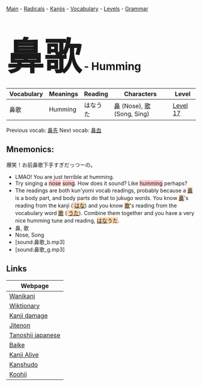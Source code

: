 <style> bigfont {font-size: 100px}</style>
[Main](../README.md) -
[Radicals](../radicals.md) -
[Kanjis](../kanjis.md) -
[Vocabulary](../vocabulary.md) -
[Levels](../levels.md) -
[Grammar](../grammar.md)
# <bigfont> 鼻歌</bigfont> - Humming 

| Vocabulary | Meanings | Reading | Characters | Level |
| --- | --- | --- | --- | --- |
| 鼻歌 | Humming | はなうた |  [鼻](../kanjis/鼻.md) (Nose), [歌](../kanjis/歌.md) (Song, Sing) | [Level 17](../levels/wk_level17.md) |

Previous vocab: [鼻先](鼻先.md) Next vocab: [鼻血](鼻血.md) 

## Mnemonics:
爆笑！お前鼻歌下手すぎだっつーの。
* LMAO! You are just terrible at humming.
* Try singing a <span style="background-color:#ffcccb"> nose</span> <span style="background-color:#ffcccb"> song</span>. How does it sound? Like <span style="background-color:#ffcccb"> humming</span> perhaps?
* The readings are both kun'yomi vocab readings, probably because a <span style="background-color:#fed8b1"> [鼻](https://jisho.org/search/鼻)</span> is a body part, and body parts do that to jukugo words. You know <span style="background-color:#fed8b1"> [鼻](https://jisho.org/search/鼻)</span>'s reading from the kanji (<span style="background-color:#fed8b1"> [はな](https://jisho.org/search/はな)</span>) and you know <span style="background-color:#fed8b1"> [歌](https://jisho.org/search/歌)</span>'s reading from the vocabulary word <span style="background-color:#fed8b1"> [歌](https://jisho.org/search/歌)</span> (<span style="background-color:#fed8b1"> [うた](https://jisho.org/search/うた)</span>). Combine them together and you have a very nice humming tune and reading, <span style="background-color:#fed8b1"> [はな](https://jisho.org/search/はな)うた</span>.
* 鼻, 歌
* Nose, Song
* [sound:鼻歌_b.mp3]
* [sound:鼻歌_g.mp3]


## Links 

| Webpage |
| --- |
| [Wanikani          ](https://www.wanikani.com/kanji/鼻歌) |
| [Wiktionary        ](https://en.wiktionary.org/wiki/鼻歌) |
| [Kanji damage      ](http://www.kanjidamage.com/kanji/search?utf8=✓&q=鼻歌) |
| [Jitenon           ](https://jitenon.com/kanji/鼻歌) |
| [Tanoshii japanese ](https://www.tanoshiijapanese.com/dictionary/kanji.cfm?k=鼻歌) |
| [Baike             ](https://baike.baidu.com/item/鼻歌) |
| [Kanji Alive       ](https://app.kanjialive.com/鼻歌) |
| [Kanshudo          ](https://www.kanshudo.com/searchmn?q=鼻歌) |
| [Koohii            ](https://kanji.koohii.com/study/kanji/鼻歌) |
